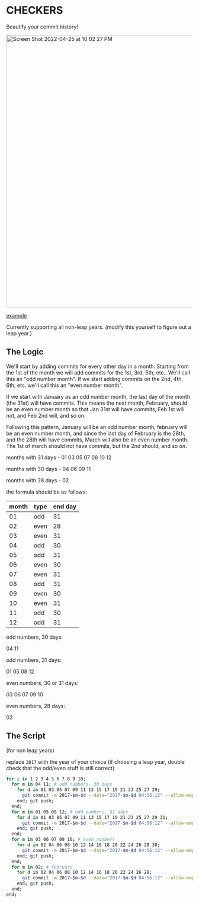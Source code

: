 # CHECKERS
Beautify your commit history!

<img width="735" alt="Screen Shot 2022-04-25 at 10 02 27 PM" src="https://user-images.githubusercontent.com/39921371/165211583-65cb2efc-8cca-4bf8-80a6-fa43c58ef455.png">

[example](https://github.com/CalamityAdam?tab=overview&from=2017-12-01&to=2017-12-31)

Currently supporting all non-leap years. (modify this yourself to figure out a leap year.)


## The Logic

We'll start by adding commits for every other day in a month. Starting from the 1st of the month we will add commits for the 1st, 3rd, 5th, etc.. We'll call this an "odd number month". If we start adding commits on the 2nd, 4th, 6th, etc. we'll call this an "even number month".

If we start with January as an odd number month, the last day of the month (the 31st) will have commits. This means the next month, February, should be an even number month so that Jan 31st will have commits, Feb 1st will not, and Feb 2nd will, and so on.

Following this pattern, January will be an odd number month, february will be an even number month, and since the last day of February is the 28th, and the 28th will have commits, March will also be an even number month. The 1st of march should not have commits, but the 2nd should, and so on.

months with 31 days - 01 03 05 07 08 10 12

months with 30 days - 04 06 09 11

months with 28 days - 02

the formula should be as follows:

| month | type | end day |
| -- | -- | -- |
| 01 | odd | 31 |
| 02 | even | 28 |
| 03 | even | 31 |
| 04 | odd | 30 |
| 05 | odd | 31 |
| 06 | even | 30 |
| 07 | even | 31 |
| 08 | odd | 31 |
| 09 | even | 30 |
| 10 | even | 31 |
| 11 | odd | 30 |
| 12 | odd | 31 |

odd numbers, 30 days:

04 11

odd numbers, 31 days:

01 05 08 12

even numbers, 30 or 31 days:

03 06 07 09 10

even numbers, 28 days:

02


## The Script
(for non leap years)

replace `2017` with the year of your choice (if choosing a leap year, double check that the odd/even stuff is still correct)
```bash odds
for i in 1 2 3 4 5 6 7 8 9 10;
  for m in 04 11; # odd numbers, 30 days
    for d in 01 03 05 07 09 11 13 15 17 19 21 23 25 27 29;
      git commit -m 2017-$m-$d --date="2017-$m-$d 04:56:12" --allow-empty;
    end; git push;
  end;
  for m in 01 05 08 12; # odd numbers, 31 days
    for d in 01 03 05 07 09 11 13 15 17 19 21 23 25 27 29 31;
      git commit -m 2017-$m-$d --date="2017-$m-$d 04:56:12" --allow-empty;
    end; git push;
  end;
  for m in 03 06 07 09 10; # even numbers
    for d in 02 04 06 08 10 12 14 16 18 20 22 24 26 28 30;
      git commit -m 2017-$m-$d --date="2017-$m-$d 04:56:12" --allow-empty;
    end; git push;
  end;
  for m in 02; # february
    for d in 02 04 06 08 10 12 14 16 18 20 22 24 26 28;
      git commit -m 2017-$m-$d --date="2017-$m-$d 04:56:12" --allow-empty;
    end; git push;
  end;
end;
```
